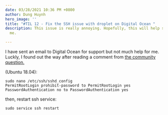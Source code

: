 ```yaml
---
date: 03/28/2021 10:36 PM +0800
author: Dung Huynh
hero_image: ''
title: "#TIL 12 - Fix the SSH issue with droplet on Digital Ocean "
description: This issue is really annoying. Hopefully, this will help someone like
  me.

---
```

I have sent an email to Digital Ocean for support but not much help for me. Luckly, I found out the way after reading a comment from [the community question.](https://www.digitalocean.com/community/questions/error-permission-denied-publickey-when-i-try-to-ssh)

(Ubuntu 18.04):

    sudo nano /etc/ssh/sshd_config
    PermitRootLogin prohibit-password to PermitRootLogin yes 
    PasswordAuthentication no to PasswordAuthentication yes

then, restart ssh service:

    sudo service ssh restart